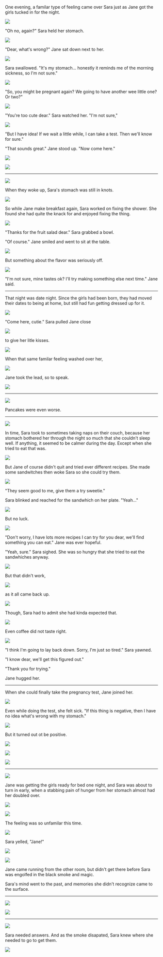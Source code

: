 One evening, a familar type of feeling came over Sara just as Jane got the girls tucked in for the night.

![](12-12-17_4-29-29%C2%A0PM.png)

"Oh no, again?" Sara held her stomach.

![](12-12-17_4-29-44%C2%A0PM.png)

"Dear, what's wrong?" Jane sat down next to her.

![](12-12-17_4-34-06%C2%A0PM.png)

Sara swallowed. "It's my stomach... honestly it reminds me of the morning sickness, so I'm not sure."

![](12-12-17_4-32-03%C2%A0PM.png)

"So, you might be pregnant again? We going to have another wee little one? Or two?"

![](12-12-17_4-32-21%C2%A0PM.png)

"You're too cute dear." Sara watched her. "I'm not sure,"

![](12-12-17_4-33-47%C2%A0PM.png)

"But I have idea! If we wait a little while, I can take a test. Then we'll know for sure."

"That sounds great." Jane stood up. "Now come here."

![](12-12-17_4-36-11%C2%A0PM.png)

![](12-12-17_4-37-36%C2%A0PM.png)

----

![](12-12-17_4-37-57%C2%A0PM.png)

When they woke up, Sara's stomach was still in knots.

![](12-12-17_4-40-21%C2%A0PM.png)

So while Jane make breakfast again, Sara worked on fixing the shower. She found she had quite the knack for and enjoyed fixing the thing.

![](12-12-17_4-41-16%C2%A0PM.png)

"Thanks for the fruit salad dear." Sara grabbed a bowl.

"Of course." Jane smiled and went to sit at the table.

![](12-12-17_4-43-03%C2%A0PM.png)

But something about the flavor was seriously off.

![](12-12-17_4-43-54%C2%A0PM.png)

"I'm not sure, mine tastes ok? I'll try making something else next time." Jane said.

----

That night was date night. Since the girls had been born, they had moved their dates to being at home, but still had fun getting dressed up for it.

![](12-12-17_4-51-56%C2%A0PM.png)

"Come here, cutie." Sara pulled Jane close

![](12-12-17_4-52-20%C2%A0PM.png)

to give her litle kisses.

![](12-12-17_4-50-09%C2%A0PM.png)

When that same familar feeling washed over her,

![](12-12-17_4-49-59%C2%A0PM.png)

Jane took the lead, so to speak.

![](12-12-17_4-51-12%C2%A0PM.png)

----

![](12-12-17_5-04-04%C2%A0PM.png)

Pancakes were even worse.

----

![](12-12-17_5-10-05%C2%A0PM.png)

In time, Sara took to sometimes taking naps on their couch, because her stomach bothered her through the night so much that she couldn't sleep well. If anything, it seemed to be calmer during the day. Except when she tried to eat that was.

![](12-12-17_5-12-20%C2%A0PM.png)

But Jane of course didn't quit and tried ever different recipes. She made some sandwitches then woke Sara so she could try them.

![](12-12-17_5-13-40%C2%A0PM.png)

"They seem good to me, give them a try sweetie."

Sara blinked and reached for the sandwhich on her plate. "Yeah..."

![](12-12-17_5-14-09%C2%A0PM.png)

But no luck.

![](12-12-17_5-14-20%C2%A0PM.png)

"Don't worry, I have lots more recipes I can try for you dear, we'll find something you can eat." Jane was ever hopeful.

"Yeah, sure." Sara sighed. She was so hungry that she tried to eat the sandwhiches anyway.

![](12-12-17_5-19-44%C2%A0PM.png)

But that didn't work,

![](12-12-17_5-30-52%C2%A0PM.png)

as it all came back up.

![](12-12-17_5-31-32%C2%A0PM.png)

Though, Sara had to admit she had kinda expected that.

![](12-12-17_5-29-19%C2%A0PM.png)

Even coffee did not taste right.

![](12-12-17_5-20-48%C2%A0PM.png)

"I think I'm going to lay back down. Sorry, I'm just so tired." Sara yawned.

"I know dear, we'll get this figured out."

"Thank you for trying."

Jane hugged her.

----

When she could finally take the pregnancy test, Jane joined her.

![](12-12-17_5-35-24%C2%A0PM.png)

Even while doing the test, she felt sick. "If this thing is negative, then I have no idea what's wrong with my stomach."

![](12-12-17_5-35-57%C2%A0PM.png)

But it turned out ot be positive.

![](12-12-17_5-36-41%C2%A0PM.png)

![](12-12-17_5-37-20%C2%A0PM.png)

![](12-12-17_5-36-48%C2%A0PM.png)

----

![](12-12-17_5-40-48%C2%A0PM.png)

Jane was getting the girls ready for bed one night, and Sara was about to turn in early, when a stabbing pain of hunger from her stomach almost had her doubled over.

![](12-12-17_5-40-38%C2%A0PM.png)

![](12-12-17_5-42-25%C2%A0PM.png)

The feeling was so unfamilar this time.

![](12-12-17_5-42-41%C2%A0PM.png)

Sara yelled, "Jane!"

![](12-12-17_5-42-52%C2%A0PM.png)

![](12-12-17_5-43-18%C2%A0PM.png)

Jane came running from the other room, but didn't get there before Sara was engolfed in the black smoke and magic.

Sara's mind went to the past, and memories she didn't recognize came to the surface.

----

![](12-12-17_4-08-55%C2%A0PM.png)

![](12-12-17_4-09-07%C2%A0PM.png)

----



![](12-12-17_5-44-01%C2%A0PM.png)

Sara needed answers. And as the smoke disapated, Sara knew where she needed to go to get them.

![](12-12-17_6-49-16%C2%A0PM.png)
